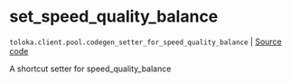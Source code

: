 # set_speed_quality_balance
`toloka.client.pool.codegen_setter_for_speed_quality_balance` | [Source code](https://github.com/Toloka/toloka-kit/blob/v1.0.2/src/client/pool/__init__.py#L0)

A shortcut setter for speed_quality_balance

